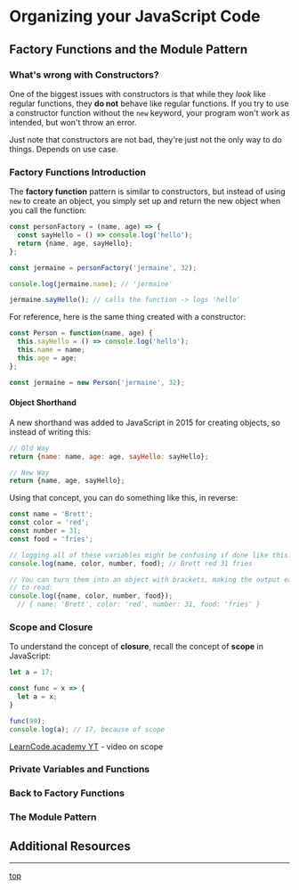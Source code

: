# Organizing your JavaScript Code
## Factory Functions and the Module Pattern

### What's wrong with Constructors?
One of the biggest issues with constructors is that while they *look* like 
regular functions, they **do not** behave like regular functions. If you try to 
use a constructor function without the `new` keyword, your program won't work 
as intended, but won't throw an error.

Just note that constructors are not bad, they're just not the only way to do 
things. Depends on use case.

### Factory Functions Introduction
The **factory function** pattern is similar to constructors, but instead of 
using `new` to create an object, you simply set up and return the new object 
when you call the function:
```javascript
const personFactory = (name, age) => {
  const sayHello = () => console.log('hello');
  return {name, age, sayHello};
};

const jermaine = personFactory('jermaine', 32);

console.log(jermaine.name); // 'jermaine'

jermaine.sayHello(); // calls the function -> logs 'hello'
```
For reference, here is the same thing created with a constructor:
```javascript
const Person = function(name, age) {
  this.sayHello = () => console.log('hello');
  this.name = name;
  this.age = age;
};

const jermaine = new Person('jermaine', 32);
```

#### Object Shorthand
A new shorthand was added to JavaScript in 2015 for creating objects, so instead 
of writing this:
```javascript
// Old Way
return {name: name, age: age, sayHello: sayHello};

// New Way
return {name, age, sayHello};
```
Using that concept, you can do something like this, in reverse:
```javascript
const name = 'Brett';
const color = 'red';
const number = 31;
const food = 'fries';

// logging all of these variables might be confusing if done like this:
console.log(name, color, number, food); // Brett red 31 fries

// You can turn them into an object with brackets, making the output easier 
// to read:
console.log({name, color, number, food});
  // { name: 'Brett', color: 'red', number: 31, food: 'fries' }
```

### Scope and Closure
To understand the concept of **closure**, recall the concept of **scope** in 
JavaScript:
```javascript
let a = 17;

const func = x => {
  let a = x;
}

func(99);
console.log(a); // 17, because of scope
```

[LearnCode.academy YT](https://www.youtube.com/watch?v=SBwoFkRjZvE) - video on 
scope

### Private Variables and Functions

### Back to Factory Functions 

### The Module Pattern

## Additional Resources

---
[top](#)
